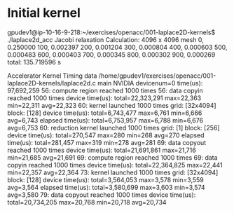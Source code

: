 

Initial kernel
==============
gpudev1@ip-10-16-9-218:~/exercises/openacc/001-laplace2D-kernels$ ./laplace2d_acc 
Jacobi relaxation Calculation: 4096 x 4096 mesh
    0, 0.250000
  100, 0.002397
  200, 0.001204
  300, 0.000804
  400, 0.000603
  500, 0.000483
  600, 0.000403
  700, 0.000345
  800, 0.000302
  900, 0.000269
 total: 135.719596 s

Accelerator Kernel Timing data
/home/gpudev1/exercises/openacc/001-laplace2D-kernels/laplace2d.c
  main  NVIDIA  devicenum=0
    time(us): 97,692,259
    56: compute region reached 1000 times
        56: data copyin reached 1000 times
             device time(us): total=22,323,291 max=22,363 min=22,311 avg=22,323
        60: kernel launched 1000 times
            grid: [32x4094]  block: [128]
             device time(us): total=6,743,477 max=6,761 min=6,666 avg=6,743
            elapsed time(us): total=6,753,957 max=6,788 min=6,676 avg=6,753
        60: reduction kernel launched 1000 times
            grid: [1]  block: [256]
             device time(us): total=270,547 max=280 min=268 avg=270
            elapsed time(us): total=281,457 max=319 min=278 avg=281
        69: data copyout reached 1000 times
             device time(us): total=21,691,861 max=21,716 min=21,685 avg=21,691
    69: compute region reached 1000 times
        69: data copyin reached 1000 times
             device time(us): total=22,364,825 max=22,441 min=22,357 avg=22,364
        73: kernel launched 1000 times
            grid: [32x4094]  block: [128]
             device time(us): total=3,564,053 max=3,578 min=3,559 avg=3,564
            elapsed time(us): total=3,580,699 max=3,603 min=3,574 avg=3,580
        79: data copyout reached 1000 times
             device time(us): total=20,734,205 max=20,768 min=20,718 avg=20,734


